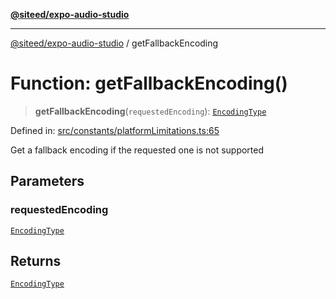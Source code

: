 [**@siteed/expo-audio-studio**](../README.md)

***

[@siteed/expo-audio-studio](../README.md) / getFallbackEncoding

# Function: getFallbackEncoding()

> **getFallbackEncoding**(`requestedEncoding`): [`EncodingType`](../type-aliases/EncodingType.md)

Defined in: [src/constants/platformLimitations.ts:65](https://github.com/deeeed/expo-audio-stream/blob/c4291a82cc740b4d4790c69ae7e7cc07f1e8fb1a/packages/expo-audio-studio/src/constants/platformLimitations.ts#L65)

Get a fallback encoding if the requested one is not supported

## Parameters

### requestedEncoding

[`EncodingType`](../type-aliases/EncodingType.md)

## Returns

[`EncodingType`](../type-aliases/EncodingType.md)
